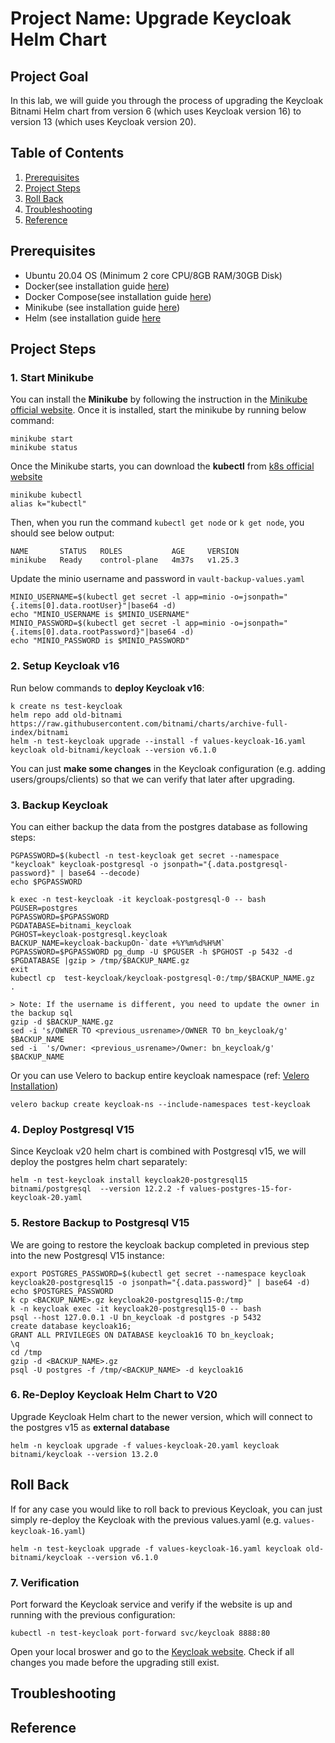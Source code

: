 # Project Name: Upgrade Keycloak Helm Chart

## Project Goal
In this lab, we will guide you through the process of upgrading the Keycloak Bitnami Helm chart from version 6 (which uses Keycloak version 16) to version 13 (which uses Keycloak version 20).

## Table of Contents
1. [Prerequisites](#prerequisites)
2. [Project Steps](#project_steps)
3. [Roll Back](#post_project)
4. [Troubleshooting](#troubleshooting)
5. [Reference](#reference)

## <a name="prerequisites">Prerequisites</a>
- Ubuntu 20.04 OS (Minimum 2 core CPU/8GB RAM/30GB Disk)
- Docker(see installation guide [here](https://docs.docker.com/get-docker/))
- Docker Compose(see installation guide [here](https://docs.docker.com/compose/install/))
- Minikube (see installation guide [here](https://minikube.sigs.k8s.io/docs/start/))
- Helm (see installation guide [here](https://helm.sh/docs/intro/install/)


## <a name="project_steps">Project Steps</a>
### 1. Start Minikube
You can install the **Minikube** by following the instruction in the [Minikube official website](https://minikube.sigs.k8s.io/docs/start/). Once it is installed, start the minikube by running below command:
```
minikube start
minikube status
```
Once the Minikube starts, you can download the **kubectl** from [k8s official website](https://kubernetes.io/docs/tasks/tools/)
```
minikube kubectl
alias k="kubectl"
```
Then, when you run the command `kubectl get node` or `k get node`, you should see below output:
```
NAME       STATUS   ROLES           AGE     VERSION
minikube   Ready    control-plane   4m37s   v1.25.3
```
Update the minio username and password in `vault-backup-values.yaml`
```
MINIO_USERNAME=$(kubectl get secret -l app=minio -o=jsonpath="{.items[0].data.rootUser}"|base64 -d)
echo "MINIO_USERNAME is $MINIO_USERNAME"
MINIO_PASSWORD=$(kubectl get secret -l app=minio -o=jsonpath="{.items[0].data.rootPassword}"|base64 -d)
echo "MINIO_PASSWORD is $MINIO_PASSWORD"
```


### 2. Setup Keycloak v16
Run below commands to **deploy Keycloak v16**:
```
k create ns test-keycloak
helm repo add old-bitnami https://raw.githubusercontent.com/bitnami/charts/archive-full-index/bitnami
helm -n test-keycloak upgrade --install -f values-keycloak-16.yaml keycloak old-bitnami/keycloak --version v6.1.0
```
You can just **make some changes** in the Keycloak configuration (e.g. adding users/groups/clients) so that we can verify that later after upgrading.

### 3. Backup Keycloak
You can either backup the data from the postgres database as following steps:
```
PGPASSWORD=$(kubectl -n test-keycloak get secret --namespace "keycloak" keycloak-postgresql -o jsonpath="{.data.postgresql-password}" | base64 --decode)
echo $PGPASSWORD

k exec -n test-keycloak -it keycloak-postgresql-0 -- bash
PGUSER=postgres
PGPASSWORD=$PGPASSWORD
PGDATABASE=bitnami_keycloak
PGHOST=keycloak-postgresql.keycloak
BACKUP_NAME=keycloak-backupOn-`date +%Y%m%d%H%M`
PGPASSWORD=$PGPASSWORD pg_dump -U $PGUSER -h $PGHOST -p 5432 -d $PGDATABASE |gzip > /tmp/$BACKUP_NAME.gz
exit
kubectl cp  test-keycloak/keycloak-postgresql-0:/tmp/$BACKUP_NAME.gz  .

> Note: If the username is different, you need to update the owner in the backup sql
gzip -d $BACKUP_NAME.gz
sed -i 's/OWNER TO <previous_usrename>/OWNER TO bn_keycloak/g' $BACKUP_NAME
sed -i  's/Owner: <previous_usrename>/Owner: bn_keycloak/g' $BACKUP_NAME
```
Or you can use Velero to backup entire keycloak namespace (ref: [Velero Installation](https://github.com/chance2021/devopsdaydayup/tree/main/aks/backup-solution-velero#readme))
```
velero backup create keycloak-ns --include-namespaces test-keycloak
```

### 4. Deploy Postgresql V15
Since Keycloak v20 helm chart is combined with Postgresql v15, we will deploy the postgres helm chart separately:
```
helm -n test-keycloak install keycloak20-postgresql15 bitnami/postgresql  --version 12.2.2 -f values-postgres-15-for-keycloak-20.yaml
```

### 5. Restore Backup to Postgresql V15
We are going to restore the keycloak backup completed in previous step into the new Postgresql V15 instance:
```
export POSTGRES_PASSWORD=$(kubectl get secret --namespace keycloak keycloak20-postgresql15 -o jsonpath="{.data.password}" | base64 -d)
echo $POSTGRES_PASSWORD
k cp <BACKUP_NAME>.gz keycloak20-postgresql15-0:/tmp
k -n keycloak exec -it keycloak20-postgresql15-0 -- bash
psql --host 127.0.0.1 -U bn_keycloak -d postgres -p 5432
create database keycloak16;
GRANT ALL PRIVILEGES ON DATABASE keycloak16 TO bn_keycloak;
\q
cd /tmp
gzip -d <BACKUP_NAME>.gz
psql -U postgres -f /tmp/<BACKUP_NAME> -d keycloak16
```

### 6. Re-Deploy Keycloak Helm Chart to V20
Upgrade Keycloak Helm chart to the newer version, which will connect to the postgres v15 as **external database**
```
helm -n keycloak upgrade -f values-keycloak-20.yaml keycloak bitnami/keycloak --version 13.2.0 
```

## <a name="post_project">Roll Back</a>
If for any case you would like to roll back to previous Keycloak, you can just simply re-deploy the Keycloak with the previous values.yaml (e.g. `values-keycloak-16.yaml`)
```
helm -n test-keycloak upgrade -f values-keycloak-16.yaml keycloak old-bitnami/keycloak --version v6.1.0
```

### 7. Verification
Port forward the Keycloak service and verify if the website is up and running with the previous configuration:
```
kubectl -n test-keycloak port-forward svc/keycloak 8888:80
```
Open your local broswer and go to the [Keycloak website](http://localhost:8888). Check if all changes you made before the upgrading still exist.


## <a name="troubleshooting">Troubleshooting</a>

## <a name="reference">Reference</a>
